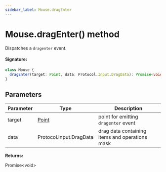 ```yaml
---
sidebar_label: Mouse.dragEnter
---
```


# Mouse.dragEnter() method

Dispatches a `dragenter` event.

#### Signature:

```typescript
class Mouse {
  dragEnter(target: Point, data: Protocol.Input.DragData): Promise<void>;
}
```

## Parameters

| Parameter | Type                          | Description                                     |
| --------- | ----------------------------- | ----------------------------------------------- |
| target    | [Point](./puppeteer.point.md) | point for emitting <code>dragenter</code> event |
| data      | Protocol.Input.DragData       | drag data containing items and operations mask  |

**Returns:**

Promise&lt;void&gt;
